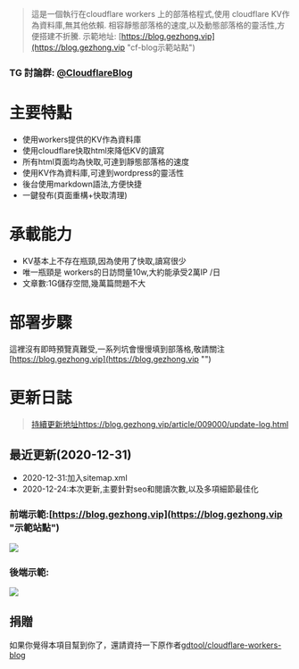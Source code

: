 ﻿> 這是一個執行在cloudflare workers 上的部落格程式,使用 cloudflare KV作為資料庫,無其他依賴.
相容靜態部落格的速度,以及動態部落格的靈活性,方便搭建不折騰.
示範地址: [https://blog.gezhong.vip](https://blog.gezhong.vip "cf-blog示範站點")

### TG 討論群: [@CloudflareBlog](https://t.me/cloudflareblog "")
# 主要特點
* 使用workers提供的KV作為資料庫
* 使用cloudflare快取html來降低KV的讀寫
* 所有html頁面均為快取,可達到靜態部落格的速度
* 使用KV作為資料庫,可達到wordpress的靈活性
* 後台使用markdown語法,方便快捷
* 一鍵發布(頁面重構+快取清理)

# 承載能力
 * KV基本上不存在瓶頸,因為使用了快取,讀寫很少
 * 唯一瓶頸是 workers的日訪問量10w,大約能承受2萬IP /日
 * 文章數:1G儲存空間,幾萬篇問題不大

# 部署步驟
  這裡沒有即時預覽真難受,一系列坑會慢慢填到部落格,敬請關注 [https://blog.gezhong.vip](https://blog.gezhong.vip "")

# 更新日誌

> [持續更新地址https://blog.gezhong.vip/article/009000/update-log.html](https://blog.gezhong.vip/article/009000/update-log.html "更新日誌")
  
## 最近更新(2020-12-31)
* 2020-12-31:加入sitemap.xml
* 2020-12-24:本次更新,主要針對seo和閱讀次數,以及多項細節最佳化




### 前端示範:[https://blog.gezhong.vip](https://blog.gezhong.vip "示範站點")
![](https://s3.ax1x.com/2020/12/22/rrP81S.png)

### 後端示範:
![](https://s3.ax1x.com/2020/12/22/rrAWrD.png)

## 捐贈

如果你覺得本項目幫到你了，還請資持一下原作者[gdtool/cloudflare-workers-blog](https://github.com/gdtool/cloudflare-workers-blog "")
